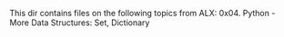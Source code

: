 This dir contains files on the following topics from ALX: 0x04. Python - More Data Structures: Set, Dictionary
